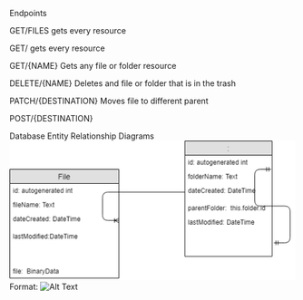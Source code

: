 Endpoints

GET/FILES gets every resource

GET/ gets every resource

GET/{NAME} Gets any file or folder resource

DELETE/{NAME} Deletes and file or folder that is in the trash

PATCH/{DESTINATION} Moves file to different parent

POST/{DESTINATION}

Database Entity Relationship Diagrams
![GitHub Logo](docimages/databasediagram.png)
Format: ![Alt Text](url)
